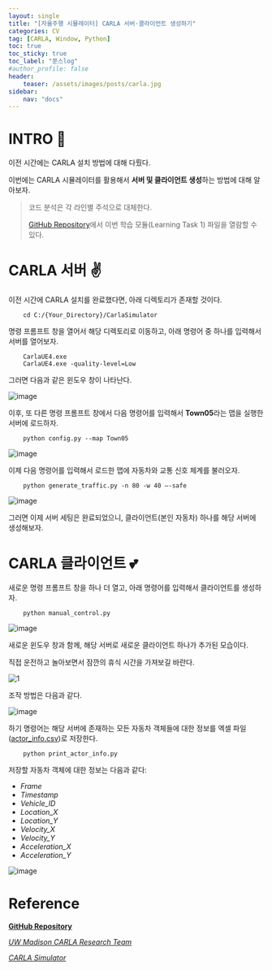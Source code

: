 ```yaml
---
layout: single
title: "[자율주행 시뮬레이터] CARLA 서버·클라이언트 생성하기"
categories: CV
tag: [CARLA, Window, Python]
toc: true
toc_sticky: true
toc_label: "쭌스log"
#author_profile: false
header:
    teaser: /assets/images/posts/carla.jpg
sidebar:
    nav: "docs"
---
```


# INTRO 🙌
이전 시간에는 CARLA 설치 방법에 대해 다뤘다.

이번에는 CARLA 시뮬레이터를 활용해서 **서버 및 클라이언트 생성**하는 방법에 대해 알아보자.

> 코드 분석은 각 라인별 주석으로 대체한다.
>
> [GitHub Repository](#reference)에서 이번 학습 모듈(Learning Task 1) 파일을 열람할 수 있다.

# CARLA 서버 ✌
이전 시간에 CARLA 설치를 완료했다면, 아래 디렉토리가 존재할 것이다.

        cd C:/{Your_Directory}/CarlaSimulator

명령 프롬프트 창을 열어서 해당 디렉토리로 이동하고, 아래 명령어 중 하나를 입력해서 서버를 열어보자.

        CarlaUE4.exe
        CarlaUE4.exe -quality-level=Low
 
그러면 다음과 같은 윈도우 창이 나타난다.

![image](https://user-images.githubusercontent.com/39285147/192646364-a5bffac2-71c6-48c5-b6c0-585cef5bdf78.png)

이후, 또 다른 명령 프롬프트 창에서 다음 명령어를 입력해서 **Town05**라는 맵을 실행한 서버에 로드하자.

        python config.py --map Town05

![image](https://user-images.githubusercontent.com/39285147/192646653-dc3d4ee9-52af-43f4-879e-e9762660aa3b.png)

이제 다음 명령어를 입력해서 로드한 맵에 자동차와 교통 신호 체계를 불러오자.

        python generate_traffic.py -n 80 -w 40 –-safe

![image](https://user-images.githubusercontent.com/39285147/192646718-38efd7c9-3701-4808-9170-3c77255740d5.png)

그러면 이제 서버 세팅은 완료되었으니, 클라이언트(본인 자동차) 하나를 해당 서버에 생성해보자.

# CARLA 클라이언트 💕

새로운 명령 프롬프트 창을 하나 더 열고, 아래 명령어를 입력해서 클라이언트를 생성하자.

        python manual_control.py

![image](https://user-images.githubusercontent.com/39285147/192646870-749915ba-1503-4702-8318-4a20f7a65174.png)

새로운 윈도우 창과 함께, 해당 서버로 새로운 클라이언트 하나가 추가된 모습이다.

직접 운전하고 놀아보면서 잠깐의 휴식 시간을 가져보길 바란다.

![1](https://user-images.githubusercontent.com/39285147/192648584-5f15bd5f-951c-4eb8-ae52-f89cd8fee232.gif)

조작 방법은 다음과 같다.

![image](https://user-images.githubusercontent.com/39285147/192649047-435343e3-f102-44d9-bb01-4d4da1969c0d.png)

하기 명령어는 해당 서버에 존재하는 모든 자동차 객체들에 대한 정보를 엑셀 파일([actor_info.csv](https://github.com/hchoi256/carla-research-project/files/9651367/actor_info.csv))로 저장한다.

        python print_actor_info.py

저장할 자동차 객체에 대한 정보는 다음과 같다: 
- *Frame*
- *Timestamp*
- *Vehicle_ID*
- *Location_X*
- *Location_Y* 
- *Velocity_X*
- *Velocity_Y*
- *Acceleration_X* 
- *Acceleration_Y*

![image](https://user-images.githubusercontent.com/39285147/192646962-923f0959-dab3-480c-8cb0-e53ae71b12ec.png)

# Reference
[**GitHub Repository**](https://github.com/hchoi256/carla-research-project)

[*UW Madison CARLA Research Team*](https://cavh.cee.wisc.edu/carla-simulation-project/)

[*CARLA Simulator*](https://carla.readthedocs.io/en/latest/)